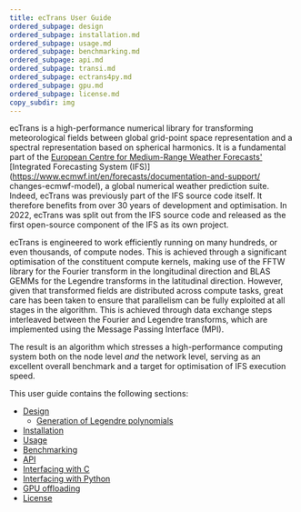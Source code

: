 ```yaml
---
title: ecTrans User Guide
ordered_subpage: design
ordered_subpage: installation.md
ordered_subpage: usage.md
ordered_subpage: benchmarking.md
ordered_subpage: api.md
ordered_subpage: transi.md
ordered_subpage: ectrans4py.md
ordered_subpage: gpu.md
ordered_subpage: license.md
copy_subdir: img
---
```


ecTrans is a high-performance numerical library for transforming meteorological fields between
global grid-point space representation and a spectral representation based on spherical harmonics.
It is a fundamental part of the
[European Centre for Medium-Range Weather Forecasts'](https://www.ecmwf.int/)
[Integrated Forecasting System (IFS)](https://www.ecmwf.int/en/forecasts/documentation-and-support/
changes-ecmwf-model), a global numerical weather prediction suite. Indeed, ecTrans
was previously part of the IFS source code itself. It therefore benefits from over 30 years of
development and optimisation. In 2022, ecTrans was split out from the IFS source code and released
as the first open-source component of the IFS as its own project.

ecTrans is engineered to work efficiently running on many hundreds, or even thousands, of compute
nodes. This is achieved through a significant optimisation of the constituent compute kernels,
making use of the FFTW library for the Fourier transform in the longitudinal direction and BLAS
GEMMs for the Legendre transforms in the latitudinal direction. However, given that transformed
fields are distributed across compute tasks, great care has been taken to ensure that parallelism
can be fully exploited at all stages in the algorithm. This is achieved through data exchange steps
interleaved between the Fourier and Legendre transforms, which are implemented using the Message
Passing Interface (MPI).

The result is an algorithm which stresses a high-performance computing system both on the
node level _and_ the network level, serving as an excellent overall benchmark and a target for
optimisation of IFS execution speed.

This user guide contains the following sections:

- [Design](design/index.html)
    - [Generation of Legendre polynomials](design/legendre_polynomials.html)
- [Installation](installation.html)
- [Usage](usage.html)
- [Benchmarking](benchmarking.html)
- [API](api.html)
- [Interfacing with C](transi.html)
- [Interfacing with Python](ectrans4py.html)
- [GPU offloading](gpu.html)
- [License](license.html)
